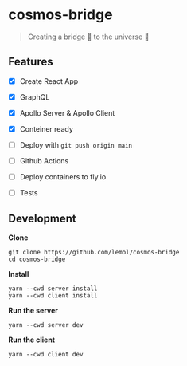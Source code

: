 # cosmos-bridge

> Creating a bridge 🚀 to the universe 🌌


## Features

- [x] Create React App

- [x] GraphQL

- [x] Apollo Server & Apollo Client

- [x] Conteiner ready

- [ ] Deploy with `git push origin main`

- [ ] Github Actions

- [ ] Deploy containers to fly.io

- [ ] Tests


## Development

**Clone**

```
git clone https://github.com/lemol/cosmos-bridge
cd cosmos-bridge
```

**Install**

```
yarn --cwd server install
yarn --cwd client install
```

**Run the server**

```
yarn --cwd server dev
```

**Run the client**

```
yarn --cwd client dev
```
